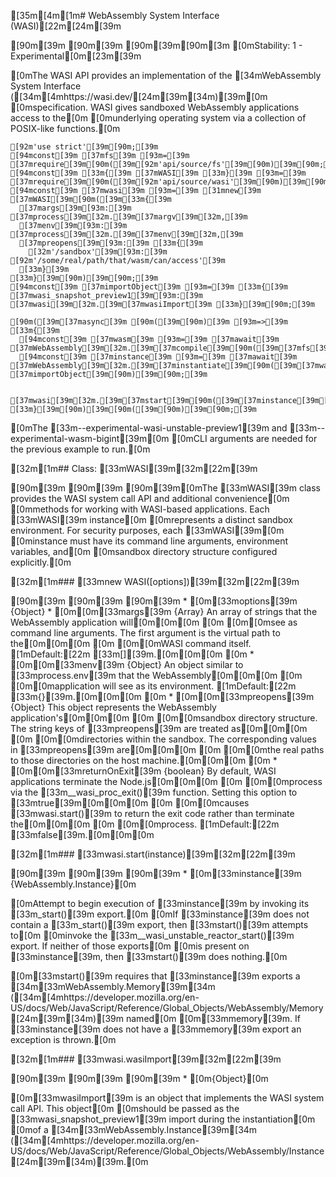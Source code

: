 [35m[4m[1m# WebAssembly System Interface (WASI)[22m[24m[39m

[90m<!--introduced_in=v13.3.0-->[39m
[90m[39m
[90m[39m[90m[3m    [0mStability: 1 - Experimental[0m[23m[39m

[0mThe WASI API provides an implementation of the [34mWebAssembly System Interface ([34m[4mhttps://wasi.dev/[24m[39m[34m)[39m[0m
[0mspecification. WASI gives sandboxed WebAssembly applications access to the[0m
[0munderlying operating system via a collection of POSIX-like functions.[0m

    [92m'use strict'[39m[90m;[39m
    [94mconst[39m [37mfs[39m [93m=[39m [37mrequire[39m[90m([39m[92m'api/source/fs'[39m[90m)[39m[90m;[39m
    [94mconst[39m [33m{[39m [37mWASI[39m [33m}[39m [93m=[39m [37mrequire[39m[90m([39m[92m'api/source/wasi'[39m[90m)[39m[90m;[39m
    [94mconst[39m [37mwasi[39m [93m=[39m [31mnew[39m [37mWASI[39m[90m([39m[33m{[39m
      [37margs[39m[93m:[39m [37mprocess[39m[32m.[39m[37margv[39m[32m,[39m
      [37menv[39m[93m:[39m [37mprocess[39m[32m.[39m[37menv[39m[32m,[39m
      [37mpreopens[39m[93m:[39m [33m{[39m
        [32m'/sandbox'[39m[93m:[39m [92m'/some/real/path/that/wasm/can/access'[39m
      [33m}[39m
    [33m}[39m[90m)[39m[90m;[39m
    [94mconst[39m [37mimportObject[39m [93m=[39m [33m{[39m [37mwasi_snapshot_preview1[39m[93m:[39m [37mwasi[39m[32m.[39m[37mwasiImport[39m [33m}[39m[90m;[39m
    
    [90m([39m[37masync[39m [90m([39m[90m)[39m [93m=>[39m [33m{[39m
      [94mconst[39m [37mwasm[39m [93m=[39m [37mawait[39m [37mWebAssembly[39m[32m.[39m[37mcompile[39m[90m([39m[37mfs[39m[32m.[39m[37mreadFileSync[39m[90m([39m[92m'./binary.wasm'[39m[90m)[39m[90m)[39m[90m;[39m
      [94mconst[39m [37minstance[39m [93m=[39m [37mawait[39m [37mWebAssembly[39m[32m.[39m[37minstantiate[39m[90m([39m[37mwasm[39m[32m,[39m [37mimportObject[39m[90m)[39m[90m;[39m
    
      [37mwasi[39m[32m.[39m[37mstart[39m[90m([39m[37minstance[39m[90m)[39m[90m;[39m
    [33m}[39m[90m)[39m[90m([39m[90m)[39m[90m;[39m

[0mThe [33m--experimental-wasi-unstable-preview1[39m and [33m--experimental-wasm-bigint[39m[0m
[0mCLI arguments are needed for the previous example to run.[0m

[32m[1m## Class: [33mWASI[39m[32m[22m[39m

[90m<!-- YAML[39m
[90madded: v13.3.0[39m
[90m-->[39m
[90m[39m
[90m[39m[0mThe [33mWASI[39m class provides the WASI system call API and additional convenience[0m
[0mmethods for working with WASI-based applications. Each [33mWASI[39m instance[0m
[0mrepresents a distinct sandbox environment. For security purposes, each [33mWASI[39m[0m
[0minstance must have its command line arguments, environment variables, and[0m
[0msandbox directory structure configured explicitly.[0m

[32m[1m### [33mnew WASI([options])[39m[32m[22m[39m

[90m<!-- YAML[39m
[90madded: v13.3.0[39m
[90m-->[39m
[90m[39m
[90m[39m    * [0m[33moptions[39m {Object}
        * [0m[0m[33margs[39m {Array} An array of strings that the WebAssembly application will[0m[0m[0m
      [0m      [0m[0msee as command line arguments. The first argument is the virtual path to the[0m[0m[0m
      [0m      [0m[0mWASI command itself. [1mDefault:[22m [33m[][39m.[0m[0m[0m
      [0m
        * [0m[0m[33menv[39m {Object} An object similar to [33mprocess.env[39m that the WebAssembly[0m[0m[0m
      [0m      [0m[0mapplication will see as its environment. [1mDefault:[22m [33m{}[39m.[0m[0m[0m
      [0m
        * [0m[0m[33mpreopens[39m {Object} This object represents the WebAssembly application's[0m[0m[0m
      [0m      [0m[0msandbox directory structure. The string keys of [33mpreopens[39m are treated as[0m[0m[0m
      [0m      [0m[0mdirectories within the sandbox. The corresponding values in [33mpreopens[39m are[0m[0m[0m
      [0m      [0m[0mthe real paths to those directories on the host machine.[0m[0m[0m
      [0m
        * [0m[0m[33mreturnOnExit[39m {boolean} By default, WASI applications terminate the Node.js[0m[0m[0m
      [0m      [0m[0mprocess via the [33m__wasi_proc_exit()[39m function. Setting this option to [33mtrue[39m[0m[0m[0m
      [0m      [0m[0mcauses [33mwasi.start()[39m to return the exit code rather than terminate the[0m[0m[0m
      [0m      [0m[0mprocess. [1mDefault:[22m [33mfalse[39m.[0m[0m[0m

[32m[1m### [33mwasi.start(instance)[39m[32m[22m[39m

[90m<!-- YAML[39m
[90madded: v13.3.0[39m
[90m-->[39m
[90m[39m
[90m[39m    * [0m[33minstance[39m {WebAssembly.Instance}[0m

[0mAttempt to begin execution of [33minstance[39m by invoking its [33m_start()[39m export.[0m
[0mIf [33minstance[39m does not contain a [33m_start()[39m export, then [33mstart()[39m attempts to[0m
[0minvoke the [33m__wasi_unstable_reactor_start()[39m export. If neither of those exports[0m
[0mis present on [33minstance[39m, then [33mstart()[39m does nothing.[0m

[0m[33mstart()[39m requires that [33minstance[39m exports a [34m[33mWebAssembly.Memory[39m[34m ([34m[4mhttps://developer.mozilla.org/en-US/docs/Web/JavaScript/Reference/Global_Objects/WebAssembly/Memory[24m[39m[34m)[39m named[0m
[0m[33mmemory[39m. If [33minstance[39m does not have a [33mmemory[39m export an exception is thrown.[0m

[32m[1m### [33mwasi.wasiImport[39m[32m[22m[39m

[90m<!-- YAML[39m
[90madded: v13.3.0[39m
[90m-->[39m
[90m[39m
[90m[39m    * [0m{Object}[0m

[0m[33mwasiImport[39m is an object that implements the WASI system call API. This object[0m
[0mshould be passed as the [33mwasi_snapshot_preview1[39m import during the instantiation[0m
[0mof a [34m[33mWebAssembly.Instance[39m[34m ([34m[4mhttps://developer.mozilla.org/en-US/docs/Web/JavaScript/Reference/Global_Objects/WebAssembly/Instance[24m[39m[34m)[39m.[0m

